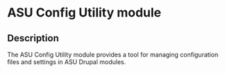 # ASU Config Utility module

## Description

The ASU Config Utility module provides a tool for managing configuration files
and settings in ASU Drupal modules.
